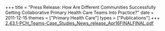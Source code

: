 +++
title = "Press Release: How Are Different Communities Successfully Getting Collaborative Primary Health Care Teams Into Practice?"
date = 2011-12-15
themes = ["Primary Health Care"]
types = ["Publications"]
+++
[2.43.1-PCH_Teams-Case_Studies_News_release_Apr16FINALFINAL.pdf](/files/2.43.1-PCH_Teams-Case_Studies_News_release_Apr16FINALFINAL.pdf)
